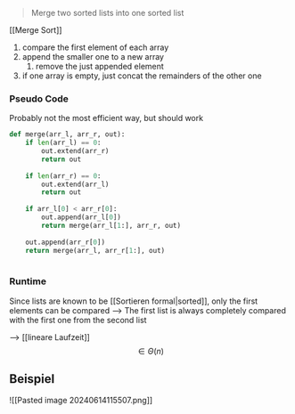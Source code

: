 > Merge two sorted lists into one sorted list

[[Merge Sort]]

1. compare the first element of each array
2. append the smaller one to a new array
	1. remove the just appended element
3. if one array is empty, just concat the remainders of the other one


### Pseudo Code
Probably not the most efficient way, but should work
```python
def merge(arr_l, arr_r, out):
	if len(arr_l) == 0:
		out.extend(arr_r)
		return out
		
	if len(arr_r) == 0:
		out.extend(arr_l)
		return out
	
	if arr_l[0] < arr_r[0]:
		out.append(arr_l[0])
		return merge(arr_l[1:], arr_r, out)
		
	out.append(arr_r[0])
	return merge(arr_l, arr_r[1:], out)
	
```
### Runtime
Since lists are known to be [[Sortieren formal|sorted]], only the first elements can be compared
--> The first list is always completely compared with the first one from the second list

--> [[lineare Laufzeit]]$$\in \Theta(n)$$ 

## Beispiel 
![[Pasted image 20240614115507.png]]